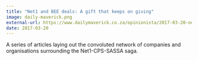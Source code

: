```yaml
---
title: "Net1 and BEE deals: A gift that keeps on giving"
image: daily-maverick.png
external-url: https://www.dailymaverick.co.za/opinionista/2017-03-20-net1-and-bee-deals-a-gift-that-keeps-on-giving/)
date: 2017-03-20
---
```

A series of articles laying out the convoluted network of companies and organisations surrounding the Net1-CPS-SASSA saga.